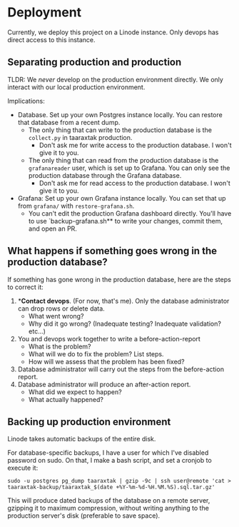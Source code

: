 # Deployment

Currently, we deploy this project on a Linode instance. Only devops has direct access to this instance.

## Separating production and production

TLDR: We *never* develop on the production environment directly. We only interact with our local production environment.

Implications:

- Database. Set up your own Postgres instance locally. You can restore that database from a recent dump. 
    - The only thing that can write to the production database is the `collect.py` in taaraxtak production. 
        - Don't ask me for write access to the production database. I won't give it to you.
    - The only thing that can read from the production database is the `grafanareader` user, which is set up to Grafana. You can only see the production database through the Grafana database. 
        - Don't ask me for read access to the production database. I won't give it to you.
- Grafana: Set up your own Grafana instance locally. You can set that up from `grafana/` with `restore-grafana.sh`.
    - You can't edit the production Grafana dashboard directly. You'll have to use `backup-grafana.sh** to write your changes, commit them, and open an PR.

## What happens if something goes wrong in the production database?


If something has gone wrong in the production database, here are the steps to correct it:

1. ***Contact devops**. (For now, that's me). Only the database administrator can drop rows or delete data. 
    - What went wrong?
    - Why did it go wrong? (Inadequate testing? Inadequate validation? etc...)
2. You and devops work together to write a before-action-report
    - What is the problem?
    - What will we do to fix the problem? List steps.
    - How will we assess that the problem has been fixed?
3. Database administrator will carry out the steps from the before-action report.
4. Database administrator will produce an after-action report.
    - What did we expect to happen?
    - What actually happened?

## Backing up production environment

Linode takes automatic backups of the entire disk. 

For database-specific backups, I have a user for which I've disabled password on sudo. On that, I make a bash script, and set a cronjob to execute it:

```
sudo -u postgres pg_dump taaraxtak | gzip -9c | ssh user@remote 'cat > taaraxtak-backup/taaraxtak_$(date +%Y-%m-%d-%H.%M.%S).sql.tar.gz'
```

This will produce dated backups of the database on a remote server, gzipping it to maximum compression, without writing anything to the production server's disk (preferable to save space).
